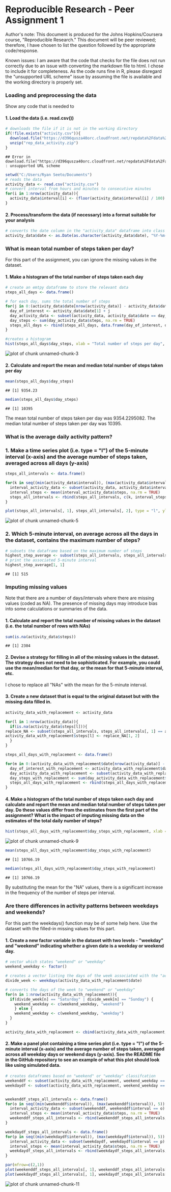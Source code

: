 Reproducible Research - Peer Assignment 1
========================================================
Author's note: This document is produced for the Johns Hopkins/Coursera course, "Reproducible Research."  This document will be peer reviewed; therefore, I have chosen to list the question followed by the appropriate code/response.

Known issues: I am aware that the code that checks for the file does not run correctly due to an issue with converting the markdown file to html.  I chose to include it for completeness.  As the code runs fine in R, please disregard the "unsupported URL scheme" issue by assuming the file is available and the working directory is properly set.

### Loading and preprocessing the data
Show any code that is needed to
#### 1. Load the data (i.e. read.csv())

```r
# downloads the file if it is not in the working directory
if(!file.exists("activity.csv")){
  download.file("https://d396qusza40orc.cloudfront.net/repdata%2Fdata%2Factivity.zip", destfile = "rep_data_activity.zip")
  unzip("rep_data_activity.zip")
}
```

```
## Error in download.file("https://d396qusza40orc.cloudfront.net/repdata%2Fdata%2Factivity.zip", : unsupported URL scheme
```

```r
setwd("C:/Users/Ryan Seeto/Documents")
# reads the data
activity_data <- read.csv("activity.csv")
# convert interval from hours and minutes to consecutive minutes
for(i in 1:nrow(activity_data)){
  activity_data$interval[i] <- (floor(activity_data$interval[i] / 100) * 60) + (activity_data$interval[i] - (floor(activity_data$interval[i]/ 100)) * 100)
}
```


#### 2. Process/transform the data (if necessary) into a format suitable for your analysis

```r
# converts the date column in the "activity_data" dataframe into class "Date""
activity_data$date <- as.Date(as.character(activity_data$date), "%Y-%m-%d")
```
  
### What is mean total number of steps taken per day?
For this part of the assignment, you can ignore the missing values in the dataset.
#### 1. Make a histogram of the total number of steps taken each day

```r
# create an emtpy dataframe to store the relevant data
steps_all_days <- data.frame()

# for each day, sums the total number of steps
for(j in 0:(activity_data$date[nrow(activity_data)] - activity_data$date[1])){
  day_of_interest <- activity_data$date[1] + j
  day_activity_data <- subset(activity_data, activity_data$date == day_of_interest)
  day_steps <- sum(day_activity_data$steps, na.rm = TRUE)
  steps_all_days <- rbind(steps_all_days, data.frame(day_of_interest, day_steps))
}

#creates a histogram
hist(steps_all_days$day_steps, xlab = "Total number of steps per day", main = "")
```

![plot of chunk unnamed-chunk-3](figure/unnamed-chunk-3-1.png) 

#### 2. Calculate and report the mean and median total number of steps taken per day

```r
mean(steps_all_days$day_steps)
```

```
## [1] 9354.23
```

```r
median(steps_all_days$day_steps)
```

```
## [1] 10395
```
The mean total number of steps taken per day was 9354.2295082.  The median total number of steps taken per day was 10395.
  
### What is the average daily activity pattern?
### 1. Make a time series plot (i.e. type = "l") of the 5-minute interval (x-axis) and the average number of steps taken, averaged across all days (y-axis)

```r
steps_all_intervals <- data.frame()

for(k in seq((min(activity_data$interval)), (max(activity_data$interval)), 5)) {
  interval_activity_data <- subset(activity_data, activity_data$interval == k)
  interval_steps <- mean(interval_activity_data$steps, na.rm = TRUE)
  steps_all_intervals <- rbind(steps_all_intervals, c(k, interval_steps))
}

plot(steps_all_intervals[, 1], steps_all_intervals[, 2], type = "l", ylab = "Average number of steps", xlab = "Time (minutes)", main = "") 
```

![plot of chunk unnamed-chunk-5](figure/unnamed-chunk-5-1.png) 

### 2. Which 5-minute interval, on average across all the days in the dataset, contains the maximum number of steps?

```r
# subsets the dataframe based on the maximum number of steps
highest_step_average <- subset(steps_all_intervals, steps_all_intervals[, 2] == max(steps_all_intervals[, 2], na.rm = TRUE))
# print the associated 5-minute interval
highest_step_average[1, 1]
```

```
## [1] 515
```
  
### Imputing missing values
Note that there are a number of days/intervals where there are missing values (coded as NA). The presence of missing days may introduce bias into some calculations or summaries of the data.
#### 1. Calculate and report the total number of missing values in the dataset (i.e. the total number of rows with NAs)

```r
sum(is.na(activity_data$steps))
```

```
## [1] 2304
```

#### 2. Devise a strategy for filling in all of the missing values in the dataset. The strategy does not need to be sophisticated. For example, you could use the mean/median for that day, or the mean for that 5-minute interval, etc.
I chose to replace all "NAs" with the mean for the 5-minute interval.

#### 3. Create a new dataset that is equal to the original dataset but with the missing data filled in.

```r
activity_data_with_replacement <- activity_data

for(l in 1:nrow(activity_data)){
  if(is.na(activity_data$steps[l])){
replace_NA <- subset(steps_all_intervals, steps_all_intervals[, 1] == activity_data$interval[l]) 
activity_data_with_replacement$steps[l] <- replace_NA[1, 2]
  }
}

steps_all_days_with_replacement <- data.frame()

for(m in 0:(activity_data_with_replacement$date[nrow(activity_data)] - activity_data$date[1])){
  day_of_interest_with_replacement <- activity_data_with_replacement$date[1] + m
  day_activity_data_with_replacement <- subset(activity_data_with_replacement, activity_data_with_replacement$date == day_of_interest_with_replacement)
  day_steps_with_replacement <- sum(day_activity_data_with_replacement$steps, na.rm = TRUE)
  steps_all_days_with_replacement <- rbind(steps_all_days_with_replacement, data.frame(day_of_interest_with_replacement, day_steps_with_replacement))
}
```

#### 4. Make a histogram of the total number of steps taken each day and calculate and report the mean and median total number of steps taken per day. Do these values differ from the estimates from the first part of the assignment? What is the impact of imputing missing data on the estimates of the total daily number of steps?

```r
hist(steps_all_days_with_replacement$day_steps_with_replacement, xlab = "Total number of steps per day", main = "")
```

![plot of chunk unnamed-chunk-9](figure/unnamed-chunk-9-1.png) 

```r
mean(steps_all_days_with_replacement$day_steps_with_replacement)
```

```
## [1] 10766.19
```

```r
median(steps_all_days_with_replacement$day_steps_with_replacement)
```

```
## [1] 10766.19
```
By substituting the mean for the "NA" values, there is a significant increase in the frequency of the number of steps per interval. 
### Are there differences in activity patterns between weekdays and weekends?
For this part the weekdays() function may be of some help here. Use the dataset with the filled-in missing values for this part.
#### 1. Create a new factor variable in the dataset with two levels - "weekday" and "weekend" indicating whether a given date is a weekday or weekend day.

```r
# vector which states "weekend" or "weekday"
weekend_weekday <- factor()

# creates a vector listing the days of the week associated with the "activity_data_with_replacement" dataframe
divide_week <- weekdays(activity_data_with_replacement$date)

# converts the days of the week to "weekend" or "weekday"
for(n in 1:nrow(activity_data_with_replacement)){
  if(divide_week[n] == "Saturday" | divide_week[n] == "Sunday") {
    weekend_weekday <- c(weekend_weekday, "weekend")
    } else {
    weekend_weekday <- c(weekend_weekday, "weekday")
  }
}

activity_data_with_replacement <- cbind(activity_data_with_replacement, weekend_weekday)
```

#### 2. Make a panel plot containing a time series plot (i.e. type = "l") of the 5-minute interval (x-axis) and the average number of steps taken, averaged across all weekday days or weekend days (y-axis). See the README file in the GitHub repository to see an example of what this plot should look like using simulated data.

```r
# creates dataframes based on "weekend" or "weekday" classifcation
weekenddf <- subset(activity_data_with_replacement, weekend_weekday == "weekend")
weekdaydf <- subset(activity_data_with_replacement, weekend_weekday == "weekday")


weekenddf_steps_all_intervals <- data.frame()
for(o in seq((min(weekenddf$interval)), (max(weekenddf$interval)), 5)) {
  interval_activity_data <- subset(weekenddf, weekenddf$interval == o)
  interval_steps <- mean(interval_activity_data$steps, na.rm = TRUE)
  weekenddf_steps_all_intervals <- rbind(weekenddf_steps_all_intervals, c(o, interval_steps))
}

weekdaydf_steps_all_intervals <- data.frame()
for(p in seq((min(weekdaydf$interval)), (max(weekdaydf$interval)), 5)) {
  interval_activity_data <- subset(weekdaydf, weekdaydf$interval == p)
  interval_steps <- mean(interval_activity_data$steps, na.rm = TRUE)
  weekdaydf_steps_all_intervals <- rbind(weekdaydf_steps_all_intervals, c(p, interval_steps))
}

par(mfrow=c(2,1))
plot(weekenddf_steps_all_intervals[, 1], weekenddf_steps_all_intervals[, 2], type = "l", ylab = "Average number of steps", xlab = "Time (minutes)", main = "Weekend")
plot(weekdaydf_steps_all_intervals[, 1], weekdaydf_steps_all_intervals[, 2], type = "l", ylab = "Average number of steps", xlab = "Time (minutes)", main = "Weekday")
```

![plot of chunk unnamed-chunk-11](figure/unnamed-chunk-11-1.png) 
